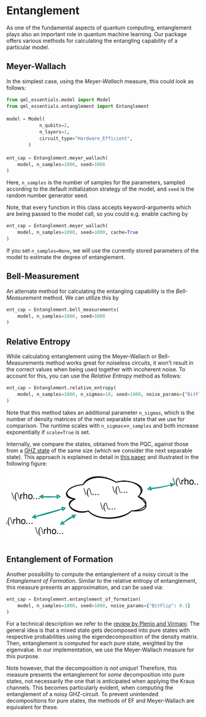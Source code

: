 # Entanglement

As one of the fundamental aspects of quantum computing, entanglement plays also an important role in quantum machine learning.
Our package offers various methods for calculating the entangling capability of a particular model.

## Meyer-Wallach

In the simplest case, using the *Meyer-Wallach* measure, this could look as follows:
```python
from qml_essentials.model import Model
from qml_essentials.entanglement import Entanglement

model = Model(
            n_qubits=2,
            n_layers=1,
            circuit_type="Hardware_Efficient",
        )

ent_cap = Entanglement.meyer_wallach(
    model, n_samples=1000, seed=1000
)
```

Here, `n_samples` is the number of samples for the parameters, sampled according to the default initialization strategy of the model, and `seed` is the random number generator seed.

Note, that every function in this class accepts keyword-arguments which are being passed to the model call, so you could e.g. enable caching by

```python
ent_cap = Entanglement.meyer_wallach(
    model, n_samples=1000, seed=1000, cache=True
)
```

If you set `n_samples=None`, we will use the currently stored parameters of the model to estimate the degree of entanglement.

## Bell-Measurement

An alternate method for calculating the entangling capability is the *Bell-Measurement* method.
We can utilize this by

```python
ent_cap = Entanglement.bell_measurements(
    model, n_samples=1000, seed=1000
)
```

## Relative Entropy

While calculating entanglement using the Meyer-Wallach or Bell-Measurements method works great for noiseless circuits, it won't result in the correct values when being used together with incoherent noise.
To account for this, you can use the *Relative Entropy* method as follows: 

```python
ent_cap = Entanglement.relative_entropy(
    model, n_samples=1000, n_sigmas=10, seed=1000, noise_params={"BitFlip": 0.1}
)
```

Note that this method takes an additional parameter `n_sigmas`, which is the number of density matrices of the next separable state that we use for comparison.
The runtime scales with `n_sigmas`$\times$`n_samples` and both increase exponentially if `scale=True` is set.

Internally, we compare the states, obtained from the PQC, against those from a [GHZ state](https://en.wikipedia.org/wiki/Greenberger%E2%80%93Horne%E2%80%93Zeilinger_state) of the same size (which we consider the next separable state).
This approach is explained in detail in [this paper](https://doi.org/10.48550/arXiv.quant-ph/0504163) and illustrated in the following figure:

![Relative Entropy](figures/rel-entropy.svg#center)


## Entanglement of Formation

Another possibility to compute the entanglement of a noisy circuit is the *Entanglement of Formation*.
Similar to the relative entropy of entanglement, this measure presents an approximation, and can be used via:

```python
ent_cap = Entanglement.entanglement_of_formation(
    model, n_samples=1000, seed=1000, noise_params={"BitFlip": 0.1}
)
```

For a technical description we refer to the [review by Plenio and Virmani](https://doi.org/10.48550/arXiv.quant-ph/0504163).
The general idea is that a mixed state gets decomposed into pure states with respective probabilities using the eigendecomposition of the density matrix.
Then, entanglement is computed for each pure state, weighted by the eigenvalue.
In our implementation, we use the Meyer-Wallach measure for this purpose.

Note however, that the decomposition is *not unique*!
Therefore, this measure presents the entanglement for *some* decomposition into pure states, not necessarily the one that is anticipated when applying the Kraus channels.
This becomes particularly evident, when computing the entanglement of a noisy GHZ-circuit.
To prevent unintended decompositions for pure states, the methods of EF and Meyer-Wallach are equivalent for these.
